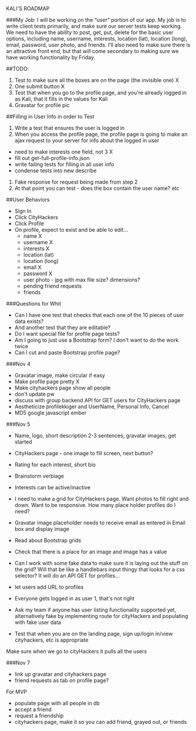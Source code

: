 KALI'S ROADMAP

###My Job:
I will be working on the “user” portion of our app. My job is to write client tests primarily, and make sure our server tests keep working. We need to have the ability to post, get, put, delete for the basic user options, including name, username, interests, location (lat), location (long), email, password, user photo, and friends. I’ll also need to make sure there is an attractive front end, but that will come secondary to making sure we have working functionality by Friday.


##TODO:

1. Test to make sure all the boxes are on the page (the invisible one) X
1. One submit button X
1. Test that when you go to the profile page, and you're already logged in as Kali, that it fills in the values for Kali
1. Gravatar for profile pic

##Filling in User Info in order to Test

1. Write a test that ensures the user is logged in
1. When you access the profile page, the profile page is going to make an ajax request to your server for info about the logged in user
  - need to make interests one field, not 3 X
  - fill out get-full-profile-info.json
  - write failing tests for filling in all user info
  - condense tests into new describe
1. Fake response for request being made from step 2
1. At that point you can test - does the box contain the user name? etc


##User Behaviors

- Sign In
- Click CityHackers
- Click Profile
- On profile, expect to exist and be able to edit...
  * name X
  * username X
  * interests X
  * location (lat)
  * location (long)
  * email X
  * password X
  * user photo - jpg with max file size? dimensions?
  * pending friend requests
  * friends

###Questions for Whit

- Can I have one test that checks that each one of the 10 pieces of user data exists?
- And another test that they are editable?
- Do I want special file for profile page tests?
- Am I going to just use a Bootstrap form? I don't want to do the work twice
- Can I cut and paste Bootstrap profile page?

###Nov 4

- Gravatar image, make circular if easy
- Make profile page pretty X
- Make cityhackers page show all people
- don't update pw
- discuss with group backend API for GET users for CityHackers page
- Aestheticize profilekkiger and UserName, Personal Info, Cancel
- MD5 google javascript ember

###Nov 5
- Name, logo, short description 2-3 sentences, gravatar images, get started
- CityHackers page - one image to fill screen, next button?
- Rating for each interest, short bio
- Brainstorm verbiage
- Interests can be active/inactive
- I need to make a grid for CityHackers page. Want photos to fill right and down. Want to be responsive. How many place holder profiles do I need?
- Gravatar image placeholder needs to receive email as entered in Email box and display image
- Read about Bootstrap grids
- Check that there is a place for an image and image has a value
- Can I work with some fake data to make sure it is laying out the stuff on the grid? Will that be like a handlebars input thingy that looks for a css selector? It will do an API GET for profiles...
- let users add URL to profiles
- Everyone gets logged in as user 1, that's not right
- Ask my team if anyone has user listing functionality supported yet, alternatively fake by implementing route for cityHackers and populating with fake user data

- Test that when you are on the landing page, sign up/login in/view cityhackers, etc is appropriate

Make sure when we go to cityHackers it pulls all the users

###Nov 7

- link up gravatar and cityhackers page
- friend requests as tab on profile page?

For MVP
- populate page with all people in db
- accept a friend
- request a friendship
- cityhackers page, make it so you can add friend, grayed out, or friends